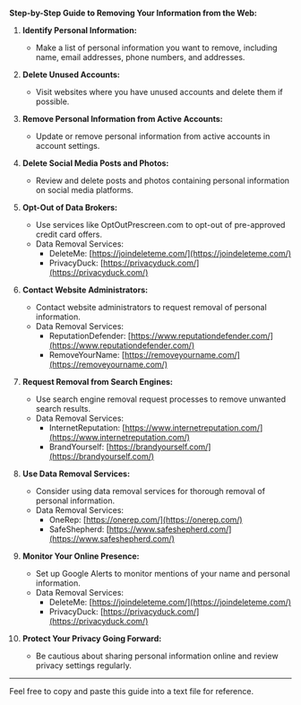 **Step-by-Step Guide to Removing Your Information from the Web:**

1. **Identify Personal Information:**
   - Make a list of personal information you want to remove, including name, email addresses, phone numbers, and addresses.

2. **Delete Unused Accounts:**
   - Visit websites where you have unused accounts and delete them if possible.

3. **Remove Personal Information from Active Accounts:**
   - Update or remove personal information from active accounts in account settings.

4. **Delete Social Media Posts and Photos:**
   - Review and delete posts and photos containing personal information on social media platforms.

5. **Opt-Out of Data Brokers:**
   - Use services like OptOutPrescreen.com to opt-out of pre-approved credit card offers.
   - Data Removal Services:
     - DeleteMe: [https://joindeleteme.com/](https://joindeleteme.com/)
     - PrivacyDuck: [https://privacyduck.com/](https://privacyduck.com/)

6. **Contact Website Administrators:**
   - Contact website administrators to request removal of personal information.
   - Data Removal Services:
     - ReputationDefender: [https://www.reputationdefender.com/](https://www.reputationdefender.com/)
     - RemoveYourName: [https://removeyourname.com/](https://removeyourname.com/)

7. **Request Removal from Search Engines:**
   - Use search engine removal request processes to remove unwanted search results.
   - Data Removal Services:
     - InternetReputation: [https://www.internetreputation.com/](https://www.internetreputation.com/)
     - BrandYourself: [https://brandyourself.com/](https://brandyourself.com/)

8. **Use Data Removal Services:**
   - Consider using data removal services for thorough removal of personal information.
   - Data Removal Services:
     - OneRep: [https://onerep.com/](https://onerep.com/)
     - SafeShepherd: [https://www.safeshepherd.com/](https://www.safeshepherd.com/)

9. **Monitor Your Online Presence:**
   - Set up Google Alerts to monitor mentions of your name and personal information.
   - Data Removal Services:
     - DeleteMe: [https://joindeleteme.com/](https://joindeleteme.com/)
     - PrivacyDuck: [https://privacyduck.com/](https://privacyduck.com/)

10. **Protect Your Privacy Going Forward:**
    - Be cautious about sharing personal information online and review privacy settings regularly.

---

Feel free to copy and paste this guide into a text file for reference.
